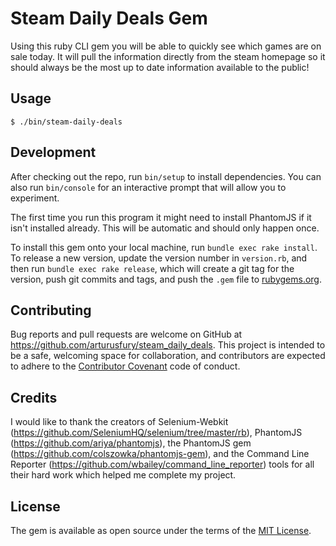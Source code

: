 # Steam Daily Deals Gem

Using this ruby CLI gem you will be able to quickly see which games are on sale today. It will pull the information directly from the steam homepage so it should always be the most up to date information available to the public!

## Usage

    $ ./bin/steam-daily-deals

## Development

After checking out the repo, run `bin/setup` to install dependencies. You can also run `bin/console` for an interactive prompt that will allow you to experiment.

The first time you run this program it might need to install PhantomJS if it isn't installed already.  This will be automatic and should only happen once.

To install this gem onto your local machine, run `bundle exec rake install`. To release a new version, update the version number in `version.rb`, and then run `bundle exec rake release`, which will create a git tag for the version, push git commits and tags, and push the `.gem` file to [rubygems.org](https://rubygems.org).

## Contributing

Bug reports and pull requests are welcome on GitHub at https://github.com/arturusfury/steam_daily_deals. This project is intended to be a safe, welcoming space for collaboration, and contributors are expected to adhere to the [Contributor Covenant](http://contributor-covenant.org) code of conduct.

## Credits

I would like to thank the creators of Selenium-Webkit (https://github.com/SeleniumHQ/selenium/tree/master/rb), PhantomJS (https://github.com/ariya/phantomjs), the PhantomJS gem (https://github.com/colszowka/phantomjs-gem), and the Command Line Reporter (https://github.com/wbailey/command_line_reporter) tools for all their hard work which helped me complete my project.

## License

The gem is available as open source under the terms of the [MIT License](http://opensource.org/licenses/MIT).
